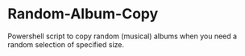 # Random-Album-Copy
Powershell script to copy random (musical) albums when you need a random selection of specified size.
